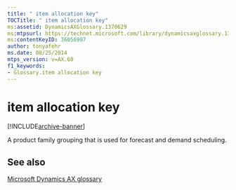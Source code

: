 ```yaml
---
title: " item allocation key"
TOCTitle: " item allocation key"
ms:assetid: DynamicsAXGlossary.1370629
ms:mtpsurl: https://technet.microsoft.com/library/dynamicsaxglossary.1370629(v=AX.60)
ms:contentKeyID: 36056997
author: tonyafehr
ms.date: 08/25/2014
mtps_version: v=AX.60
f1_keywords:
- Glossary.item allocation key
---
```


# item allocation key


[!INCLUDE[archive-banner](includes/archive-banner.md)]

A product family grouping that is used for forecast and demand scheduling.

## See also

[Microsoft Dynamics AX glossary](glossary/microsoft-dynamics-ax-glossary.md)

  



